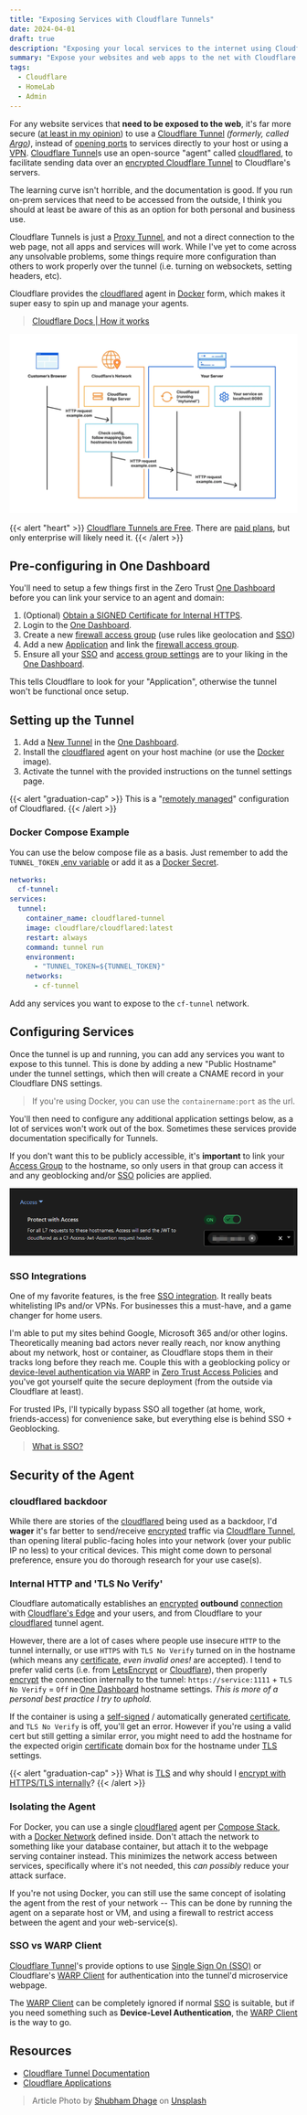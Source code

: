 ```yaml
---
title: "Exposing Services with Cloudflare Tunnels"
date: 2024-04-01
draft: true
description: "Exposing your local services to the internet using Cloudflare's Argo Tunnel. Save yourself the hassle and security risks of opening ports and VPN."
summary: "Expose your websites and web apps to the net with Cloudflare Tunnels."
tags:
  - Cloudflare
  - HomeLab
  - Admin
---
```


For any website services that **need to be exposed to the web**, it's far more secure ([at least in my opinion](#security-of-the-agent)) to use a [Cloudflare Tunnel] _(formerly, called [Argo](https://developers.cloudflare.com/cloudflare-one/faq/cloudflare-tunnels-faq/#why-does-the-name-warp-and-argo-appear-in-some-legacy-materials))_, instead of [opening ports](https://en.wikipedia.org/wiki/Port_forwarding) to services directly to your host or using a [VPN](https://nordvpn.com/blog/remote-access-vpn/). [Cloudflare Tunnel]s use an open-source "agent" called [cloudflared], to facilitate sending data over an [encrypted Cloudflare Tunnel](https://developers.cloudflare.com/cloudflare-one/connections/connect-networks/) to Cloudflare's servers.

The learning curve isn't horrible, and the documentation is good. If you run on-prem services that need to be accessed from the outside, I think you should at least be aware of this as an option for both personal and business use.

Cloudflare Tunnels is just a [Proxy Tunnel](https://developer.mozilla.org/en-US/docs/Web/HTTP/Proxy_servers_and_tunneling), and not a direct connection to the web page, not all apps and services will work. While I've yet to come across any unsolvable problems, some things require more configuration than others to work properly over the tunnel (i.e. turning on websockets, setting headers, etc).

Cloudflare provides the [cloudflared] agent in [Docker] form, which makes it super easy to spin up and manage your agents.

> [Cloudflare Docs | How it works](https://developers.cloudflare.com/cloudflare-one/connections/connect-networks/#how-it-works)

[![cloudflare tunnel flowchart](./cloudflare-tunnel-flowchart.webp)](https://developers.cloudflare.com/cloudflare-one/connections/connect-networks/#how-it-works)

{{< alert "heart" >}}
[Cloudflare Tunnels are Free](https://blog.cloudflare.com/tunnel-for-everyone). There are [paid plans](https://www.cloudflare.com/plans/zero-trust-services/), but only enterprise will likely need it.
{{< /alert >}}

## Pre-configuring in One Dashboard

You'll need to setup a few things first in the Zero Trust [One Dashboard] before you can link your service to an agent and domain:

1. (Optional) [Obtain a SIGNED Certificate for Internal HTTPS](#internal-http-and-tls-no-verify).
2. Login to the [One Dashboard].
3. Create a new [firewall access group](https://developers.cloudflare.com/cloudflare-one/policies/access/) (use rules like geolocation and [SSO])
4. Add a new [Application](https://developers.cloudflare.com/cloudflare-one/applications/) and link the [firewall access group](https://developers.cloudflare.com/cloudflare-one/policies/access/).
5. Ensure all your [SSO] and [access group settings](https://developers.cloudflare.com/cloudflare-one/policies/access/) are to your liking in the [One Dashboard].

This tells Cloudflare to look for your "Application", otherwise the tunnel won't be functional once setup.

## Setting up the Tunnel

1. Add a [New Tunnel](https://developers.cloudflare.com/cloudflare-one/connections/connect-networks/get-started/create-remote-tunnel/) in the [One Dashboard].
2. Install the [cloudflared] agent on your host machine (or use the [Docker] image).
3. Activate the tunnel with the provided instructions on the tunnel settings page.

{{< alert "graduation-cap" >}}
This is a "[remotely managed](https://developers.cloudflare.com/cloudflare-one/connections/connect-networks/configure-tunnels/remote-management/)" configuration of Cloudflared.
{{< /alert >}}

### Docker Compose Example

You can use the below compose file as a basis. Just remember to add the `TUNNEL_TOKEN` [.env variable](https://docs.docker.com/compose/environment-variables/set-environment-variables/) or add it as a [Docker Secret].

```yaml
networks:
  cf-tunnel:
services:
  tunnel:
    container_name: cloudflared-tunnel
    image: cloudflare/cloudflared:latest
    restart: always
    command: tunnel run
    environment:
      - "TUNNEL_TOKEN=${TUNNEL_TOKEN}"
    networks:
      - cf-tunnel
```

Add any services you want to expose to the `cf-tunnel` network.

## Configuring Services

Once the tunnel is up and running, you can add any services you want to expose to this tunnel. This is done by adding a new "Public Hostname" under the tunnel settings, which then will create a CNAME record in your Cloudflare DNS settings.

> If you're using Docker, you can use the `containername:port` as the url.

You'll then need to configure any additional application settings below, as a lot of services won't work out of the box. Sometimes these services provide documentation specifically for Tunnels.

If you don't want this to be publicly accessible, it's **important** to link your [Access Group][Zero Trust Access Policies] to the hostname, so only users in that group can access it and any geoblocking and/or [SSO] policies are applied.

![Protect with Access](./protect-with-access.png)

### SSO Integrations

One of my favorite features, is the free [SSO integration](https://developers.cloudflare.com/cloudflare-one/identity/idp-integration/). It really beats whitelisting IPs and/or VPNs. For businesses this a must-have, and a game changer for home users.

I'm able to put my sites behind Google, Microsoft 365 and/or other logins. Theoretically meaning bad actors never really reach, nor know anything about my network, host or container, as Cloudflare stops them in their tracks long before they reach me. Couple this with a geoblocking policy or [device-level authentication via WARP](#sso-vs-warp-client) in [Zero Trust Access Policies] and you've got yourself quite the secure deployment (from the outside via Cloudflare at least).

For trusted IPs, I'll typically bypass SSO all together (at home, work, friends-access) for convenience sake, but everything else is behind SSO + Geoblocking.

> [What is SSO?][SSO]

## Security of the Agent

### cloudflared backdoor

While there are stories of the [cloudflared] being used as a backdoor, I'd **wager** it's far better to send/receive [encrypted] traffic via [Cloudflare Tunnel], than opening literal public-facing holes into your network (over your public IP no less) to your critical devices. This might come down to personal preference, ensure you do thorough research for your use case(s).

### Internal HTTP and 'TLS No Verify'

Cloudflare automatically establishes an [encrypted] **outbound** [connection](https://developers.cloudflare.com/cloudflare-one/connections/connect-apps/#how-it-works) with [Cloudflare's Edge](https://www.cloudflare.com/learning/serverless/glossary/what-is-edge-computing/) and your users, and from Cloudflare to your [cloudflared] tunnel agent.

However, there are a lot of cases where people use insecure `HTTP` to the tunnel internally, or use `HTTPS` with `TLS No Verify` turned on in the hostname (which means any [certificate], _even invalid ones!_ are accepted). I tend to prefer valid certs (i.e. from [LetsEncrypt](https://letsencrypt.org/) or [Cloudflare](https://www.cloudflare.com/application-services/products/ssl/)), then properly [encrypt] the connection internally to the tunnel: `https://service:1111` + `TLS No Verify` = `Off` in [One Dashboard] hostname settings. _This is more of a personal best practice I try to uphold._

If the container is using a [self-signed](https://www.entrust.com/resources/faq/what-is-a-self-signed-certificate) / automatically generated [certificate], and `TLS No Verify` is off, you'll get an error. However if you're using a valid cert but still getting a similar error, you might need to add the hostname for the expected origin [certificate] domain box for the hostname under [TLS] settings.

{{< alert "graduation-cap" >}}
What is [TLS](https://www.cloudflare.com/learning/ssl/transport-layer-security-tls/) and why should I [encrypt with HTTPS/TLS internally](https://security.stackexchange.com/a/232819)?
{{< /alert >}}

### Isolating the Agent

For Docker, you can use a single [cloudflared] agent per [Compose Stack](https://www.portainer.io/blog/stacks-docker-compose-the-portainer-way), with a [Docker Network] defined inside. Don't attach the network to something like your database container, but attach it to the webpage serving container instead. This minimizes the network access between services, specifically where it's not needed, this _can possibly_ reduce your attack surface.

If you're not using Docker, you can still use the same concept of isolating the agent from the rest of your network -- This can be done by running the agent on a separate host or VM, and using a firewall to restrict access between the agent and your web-service(s).

### SSO vs WARP Client

[Cloudflare Tunnel]'s provide options to use [Single Sign On (SSO)](#sso-integrations) or Cloudflare's [WARP Client] for authentication into the tunnel'd microservice webpage.

The [WARP Client] can be completely ignored if normal [SSO] is suitable, but if you need something such as **Device-Level Authentication**, the [WARP Client] is the way to go.

## Resources

- [Cloudflare Tunnel Documentation](https://developers.cloudflare.com/cloudflare-one/connections/connect-networks/)
- [Cloudflare Applications](https://developers.cloudflare.com/cloudflare-one/applications/)

> Article Photo by <a href="https://unsplash.com/@theshubhamdhage?utm_content=creditCopyText&utm_medium=referral&utm_source=unsplash">Shubham Dhage</a> on <a href="https://unsplash.com/photos/a-group-of-cubes-that-are-on-a-black-surface-T9rKvI3N0NM?utm_content=creditCopyText&utm_medium=referral&utm_source=unsplash">Unsplash</a>

<!--links-->

[Cloudflare Tunnel]: https://www.cloudflare.com/products/tunnel/
[One Dashboard]: https://one.dash.cloudflare.com
[WARP Client]: https://developers.cloudflare.com/warp-client/
[cloudflared]: https://github.com/cloudflare/cloudflared
[SSO]: https://www.cloudflare.com/learning/access-management/what-is-sso/
[Docker Network]: https://docs.docker.com/compose/networking/
[Docker Secret]: https://docs.docker.com/compose/compose-file/09-secrets/
[Docker]: https://docker.com/
[Certificate]: https://www.cloudflare.com/learning/ssl/what-is-an-ssl-certificate/
[TLS]: https://www.cloudflare.com/learning/ssl/transport-layer-security-tls/
[Encrypted]: https://www.cloudflare.com/learning/ssl/what-is-encryption/
[Encrypt]: https://www.cloudflare.com/learning/ssl/what-is-encryption/
[Zero Trust Access Policies]: https://developers.cloudflare.com/cloudflare-one/policies/access/
